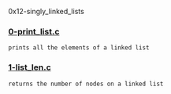 0x12-singly_linked_lists

### [0-print_list.c](./0-print_list.c)
```
prints all the elements of a linked list
```


### [1-list_len.c](./1-list_len.c)
```
returns the number of nodes on a linked list
```


